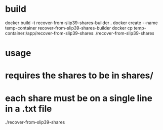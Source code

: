 # build
docker build -t recover-from-slip39-shares-builder .
docker create --name temp-container recover-from-slip39-shares-builder
docker cp temp-container:/app/recover-from-slip39-shares ./recover-from-slip39-shares

# usage
# requires the shares to be in shares/
# each share must be on a single line in a .txt file

./recover-from-slip39-shares